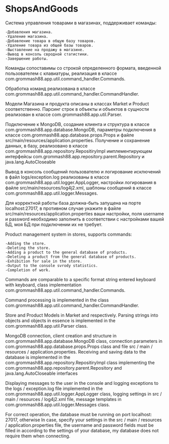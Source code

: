 # ShopsAndGoods

 Система управления товарами в магазинах, поддерживает команды:

    -Добавления магазина.
    -Удаление магазина.
    -Добавление товара в общую базу товаров.
    -Удаление товара из общей базы товаров.
    -Выставление на продажу в магазине.
    -Вывод в консоль свродной статистики.
    -Завершение работы.
Команды сопоставимы со строкой определенного формата, введенной
пользователем с клавиатуры, реализация в классе
com.grommash88.app.util.command_handler.Commands.

Обработка команд реализована в классе 
com.grommash88.app.util.command_handler.CommandHandler.

Модели Магазина и продукта описаны в классах Market и Product соответственно. 
Парсинг строк в объекты и объектов в сущности реализован в классе com.grommash88.app.util.Parser. 

Подключение к MongoDB, создание клиента и структура в классе com.grommash88.app.database.MongoDB,
параметры подключения в классе com.grommash88.app.database.props.Props и файле 
src/main/resources/application.properties.
Получение и сохранение данных, в базу, реализовано в классе com.grommash88.app.repository.RepositiryImpl 
имплементирующем интерфейсы com.grommash88.app.repository.parent.Repository и java.lang.AutoCloseable

Вывод в консоль сообщений пользователю и логирование исключений в файл logs/exception.log
реализованы в классе com.grommash88.app.util.logger.AppLogger, настройки логирования в
файле src/main/resources/log4j2.xml, шаблоны сообщений в классе com.grommash88.app.util.logger.Messages.

Для корректной работы база должна-быть запущена на порте localhost:27017, в противном 
случае укажите в файле src/main/resources/application.properties ваши настройки,
поля username и password необходимо заполнить в соответствии с настройками вашей БД,
моя БД при подключении их не требует.


Product management system in stores, supports commands:

    -Adding the store.
    -Deleting the store.
    -Adding a product to the general database of products.
    -Deleting a product from the general database of products.
    -Exhibition for sale in the store.
    -Output to the console svrody statistics.
    -Completion of work.
Commands are comparable to a specific format string entered
keyboard with keyboard, class implementation
com.grommash88.app.util.command_handler.Commands.

Command processing is implemented in the class
com.grommash88.app.util.command_handler.CommandHandler.

Store and Product Models in Market and respectively.
Parsing strings into objects and objects in essence is implemented in the com.grommash88.app.util.Parser class.

MongoDB connection, client creation and structure in com.grommash88.app.database.MongoDB class,
connection parameters in com.grommash88.app.database.props.Props class and file
src / main / resources / application.properties.
Receiving and saving data to the database is implemented in the com.grommash88.app.repository.RepositiryImpl class
implementing the com.grommash88.app.repository.parent.Repository and java.lang.AutoCloseable interfaces

Displaying messages to the user in the console and logging exceptions to the logs / exception.log file
implemented in the com.grommash88.app.util.logger.AppLogger class, logging settings in
src / main / resources / log4j2.xml file, message templates in com.grommash88.app.util.logger.Messages class.

For correct operation, the database must be running on port localhost: 27017, otherwise
In case, specify your settings in the src / main / resources / application.properties file,
the username and password fields must be filled in according to the settings of your database,
my database does not require them when connecting.